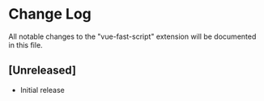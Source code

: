 # Change Log

All notable changes to the "vue-fast-script" extension will be documented in this file.


## [Unreleased]

- Initial release